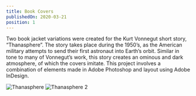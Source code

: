 ```yaml
---
title: Book Covers
publishedOn: 2020-03-21
position: 1
---
```


Two book jacket variations were created for the Kurt Vonnegut short story, “Thanasphere”. The story takes place during the 1950’s, as the American military attempts to send their first astronaut into Earth’s orbit. Similar in tone to many of Vonnegut’s work, this story creates an ominous and dark atmosphere, of which the covers imitate. This project involves a combination of elements made in Adobe Photoshop and layout using Adobe InDesign.

![Thanasphere](images/portfolio/book-covers/Thanasphere.jpg)
![Thanasphere 2](images/portfolio/book-covers/Thanasphere-2.jpg)